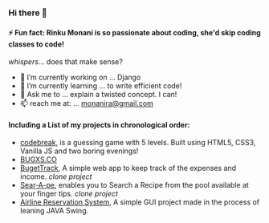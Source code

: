 ### Hi there 👋

#### ⚡ Fun fact: **Rinku Monani** is so passionate about coding, she'd skip coding classes to code! 
*whispers*... does that make sense?

- 🔭 I’m currently working on ... Django
- 🌱 I’m currently learning ... to write efficient code!
- 💬 Ask me to ... explain a twisted concept. I can!
- 📫 reach me at: ... monanira@gmail.com

#### Including a List of my projects in chronological order:
- [codebreak](https://github.com/RinkuMonani/codebreak), is a guessing game with 5 levels. Built using HTML5, CSS3, Vanilla JS and two boring evenings!
- [BUGXS.CO](https://www.bugxs.co)
- [BugetTrack](https://github.com/RinkuMonani/BudgetTrack), A simple web app to keep track of the expenses and income. *clone project*
- [Sear-A-pe](https://github.com/RinkuMonani/sear-a-pe), enables you to Search a Recipe from the pool available at your finger tips. *clone project*
- [Airline Reservation System](https://github.com/RinkuMonani/Airline-Reservation-System), A simple GUI project made in the process of leaning JAVA Swing.
